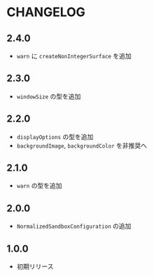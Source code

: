 # CHANGELOG

## 2.4.0
* `warn` に `createNonIntegerSurface` を追加

## 2.3.0
* `windowSize` の型を追加

## 2.2.0
* `displayOptions` の型を追加
* `backgroundImage`, `backgroundColor` を非推奨へ

## 2.1.0
* `warn` の型を追加

## 2.0.0
* `NormalizedSandboxConfiguration` の追加

## 1.0.0
* 初期リリース
